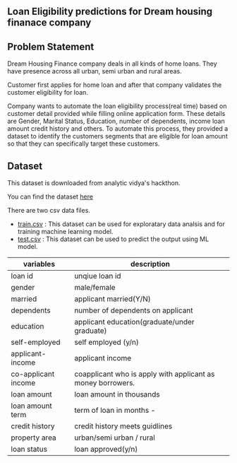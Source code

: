 Loan Eligibility predictions for Dream housing finanace company
---

Problem Statement
---
Dream Housing Finance company deals in all kinds of home loans. They have presence across all urban, semi urban and rural areas.

Customer first applies for home loan and after that company validates the customer eligibility for loan.

Company wants to automate the loan eligibility process(real time) based on customer detail provided while filling online application form. These details are Gender, Marital Status, Education, number of dependents, income loan amount credit history and others. To automate this process, they provided a dataset to identify the customers segments that are eligible for loan amount so that they can specifically target these customers.

Dataset
---
This dataset is downloaded from analytic vidya's hackthon.

You can find the dataset [here]()

There are two csv data files.
* [train.csv]() : This dataset can be used for exploratary data analsis and for training machine learning model.
* [test.csv]() : This dataset can be used to predict the output using ML model.

|variables | description|
|-|-|
|loan id | unqiue loan id|
|gender|  male/female|
|married | applicant married(Y/N)|
|dependents | number of dependents on applicant|
|education | applicant education(graduate/under graduate)|
|self-employed | self employed (y/n)|
|applicant-income | applicant income|
|co-applicant income | coapplicant who is apply with applicant as money borrowers.|
|loan amount | loan amount in thousands|
|loan amount term | term of loan in months - |amount of time the lender gives you to repay your laon.|
|credit history | credit history meets guidlines|
|property area | urban/semi urban / rural|
|loan status | loan approved(y/n)|